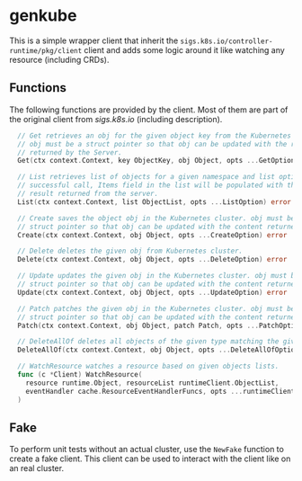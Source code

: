 # genkube
This is a simple wrapper client that inherit the `sigs.k8s.io/controller-runtime/pkg/client` client and adds some logic around it like watching any resource (including CRDs).

## Functions
The following functions are provided by the client. 
Most of them are part of the original client from *sigs.k8s.io* (including description). 

```go
  // Get retrieves an obj for the given object key from the Kubernetes Cluster.
  // obj must be a struct pointer so that obj can be updated with the response
  // returned by the Server.
  Get(ctx context.Context, key ObjectKey, obj Object, opts ...GetOption) error
```

```go
  // List retrieves list of objects for a given namespace and list options. On a
  // successful call, Items field in the list will be populated with the
  // result returned from the server.
  List(ctx context.Context, list ObjectList, opts ...ListOption) error
```

```go
  // Create saves the object obj in the Kubernetes cluster. obj must be a
  // struct pointer so that obj can be updated with the content returned by the Server.
  Create(ctx context.Context, obj Object, opts ...CreateOption) error
```

```go
  // Delete deletes the given obj from Kubernetes cluster.
  Delete(ctx context.Context, obj Object, opts ...DeleteOption) error
```

```go
  // Update updates the given obj in the Kubernetes cluster. obj must be a
  // struct pointer so that obj can be updated with the content returned by the Server.
  Update(ctx context.Context, obj Object, opts ...UpdateOption) error
```

```go
  // Patch patches the given obj in the Kubernetes cluster. obj must be a
  // struct pointer so that obj can be updated with the content returned by the Server.
  Patch(ctx context.Context, obj Object, patch Patch, opts ...PatchOption) error
```

```go
  // DeleteAllOf deletes all objects of the given type matching the given options.
  DeleteAllOf(ctx context.Context, obj Object, opts ...DeleteAllOfOption) error
```

```go
  // WatchResource watches a resource based on given objects lists.
  func (c *Client) WatchResource(
    resource runtime.Object, resourceList runtimeClient.ObjectList,
    eventHandler cache.ResourceEventHandlerFuncs, opts ...runtimeClient.ListOption,
  )
```

## Fake
To perform unit tests without an actual cluster, use the `NewFake` function to create a fake client.
This client can be used to interact with the client like on an real cluster.
